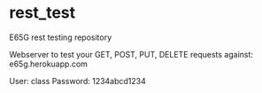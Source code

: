 # rest_test
E65G rest testing repository

Webserver to test your GET, POST, PUT, DELETE requests against: 
e65g.herokuapp.com

User: class
Password: 1234abcd1234
